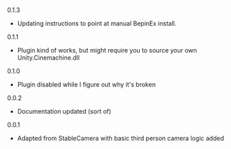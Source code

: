 0.1.3
* Updating instructions to point at manual BepinEx install.

0.1.1
* Plugin kind of works, but might require you to source your own Unity.Cinemachine.dll

0.1.0
* Plugin disabled while I figure out why it's broken

0.0.2
* Documentation updated (sort of)

0.0.1
* Adapted from StableCamera with basic third person camera logic added